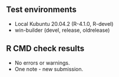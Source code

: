 
## Test environments
* Local Kubuntu 20.04.2 (R-4.1.0, R-devel)
* win-builder (devel, release, oldrelease)

## R CMD check results
* No errors or warnings.
* One note - new submission.
